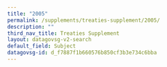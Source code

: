 ```yaml
---
title: "2005"
permalink: /supplements/treaties-supplement/2005/
description: ""
third_nav_title: Treaties Supplement
layout: datagovsg-v2-search
default_field: Subject
datagovsg-id: d_f7887f1b660576b850cf3b3e734c6bba
---
```

